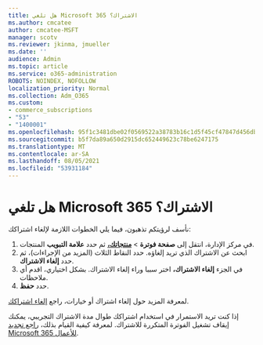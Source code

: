 ```yaml
---
title: هل تلغي Microsoft 365 الاشتراك؟
ms.author: cmcatee
author: cmcatee-MSFT
manager: scotv
ms.reviewer: jkinma, jmueller
ms.date: ''
audience: Admin
ms.topic: article
ms.service: o365-administration
ROBOTS: NOINDEX, NOFOLLOW
localization_priority: Normal
ms.collection: Adm_O365
ms.custom:
- commerce_subscriptions
- "53"
- "1400001"
ms.openlocfilehash: 95f1c3481dbe02f0569522a38783b16c1d5f45cf47847d456dbed9ccda52c3c2
ms.sourcegitcommit: b5f7da89a650d2915dc652449623c78be6247175
ms.translationtype: MT
ms.contentlocale: ar-SA
ms.lasthandoff: 08/05/2021
ms.locfileid: "53931184"
---
```

# <a name="canceling-your-microsoft-365-subscription"></a>هل تلغي Microsoft 365 الاشتراك؟

نأسف لرؤيتكم تذهبون، فيما يلي الخطوات اللازمة لإلغاء اشتراكك:

1. في مركز الإدارة، انتقل إلى **صفحة فوترة**  >  **[منتجاتك،](https://go.microsoft.com/fwlink/p/?linkid=842054)** ثم حدد **علامة التبويب** المنتجات.
2. ابحث عن الاشتراك الذي تريد إلغاؤه. حدد النقاط الثلاث (المزيد من الإجراءات)، ثم حدد **إلغاء الاشتراك**.
3. في الجزء **إلغاء الاشتراك،** اختر سببا وراء إلغاء الاشتراك. بشكل اختياري، اقدم أي ملاحظات.
4. حدد **حفظ**.

لمعرفة المزيد حول إلغاء اشتراك أو خيارات، راجع [إلغاء اشتراكك](/microsoft-365/commerce/subscriptions/cancel-your-subscription).

إذا كنت تريد الاستمرار في استخدام اشتراكك طوال مدة الاشتراك التجريبي، يمكنك إيقاف تشغيل الفوترة المتكررة للاشتراك. لمعرفة كيفية القيام بذلك، [راجع تجديد Microsoft 365 للأعمال](/microsoft-365/commerce/subscriptions/renew-your-subscription).